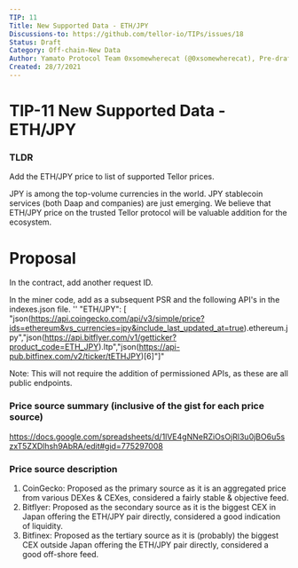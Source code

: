 ```yaml
---
TIP: 11
Title: New Supported Data - ETH/JPY
Discussions-to: https://github.com/tellor-io/TIPs/issues/18
Status: Draft
Category: Off-chain-New Data
Author: Yamato Protocol Team 0xsomewherecat (@0xsomewherecat), Pre-draft review by Mr. Kernell (@tkernell)
Created: 28/7/2021
---
```


# TIP-11 New Supported Data - ETH/JPY

### TLDR

Add the ETH/JPY price to list of supported Tellor prices.

JPY is among the top-volume currencies in the world. JPY stablecoin services (both Daap and companies) are just emerging. We believe that ETH/JPY price on the trusted Tellor protocol will be valuable addition for the ecosystem.

# Proposal

In the contract, add another request ID.

In the miner code, add as a subsequent PSR and the following API's in the indexes.json file.
'' "ETH/JPY": [ "json(https://api.coingecko.com/api/v3/simple/price?ids=ethereum&vs_currencies=jpy&include_last_updated_at=true).ethereum.jpy","json(https://api.bitflyer.com/v1/getticker?product_code=ETH_JPY).ltp","json(https://api-pub.bitfinex.com/v2/ticker/tETHJPY)[6]"]"

Note: This will not require the addition of permissioned APIs, as these are all public endpoints.

### Price source summary (inclusive of the gist for each price source)
https://docs.google.com/spreadsheets/d/1lVE4gNNeRZiOsOjRl3u0jBO6u5szxT5ZXDlhsh9AbRA/edit#gid=775297008

### Price source description
1. CoinGecko: Proposed as the primary source as it is an aggregated price from various DEXes & CEXes, considered a fairly stable & objective feed.
1. Bitflyer: Proposed as the secondary source as it is the biggest CEX in Japan offering the ETH/JPY pair directly, considered a good indication of liquidity.
1. Bitfinex: Proposed as the tertiary source as it is (probably) the biggest CEX outside Japan offering the ETH/JPY pair directly, considered a good off-shore feed.
